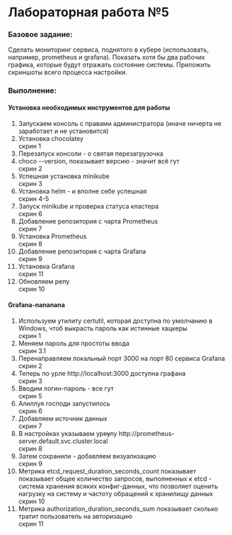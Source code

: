 <b><h1>Лабораторная работа №5</h1></b>

<b><h3>Базовое задание:</h3></b>
Сделать мониторинг сервиса, поднятого в кубере (использовать, например, prometheus и grafana). Показать хотя бы два рабочих графика, которые будут отражать состояние системы. Приложить скриншоты всего процесса настройки.

<b><h3>Выполнение:</h3></b>
<h4>Установка необходимых инструментов для работы</h4>
<ol>
  <li>Запускаем консоль с правами администратора (иначе ничерта не заработает и не установится)</li>
  <li>Установка chocolatey</li> 
  скрин 1
  <li>Перезапуск консоли - о святая перезагрузочка</li>
  <li>choco --version, показывает версию - значит всё гут</li>
  скрин 2
  <li>Успешная установка minikube</li>
  скрин 3
  <li>Установка helm - и вполне себе успешная</li>
  скрин 4-5
  <li>Запуск minikube и проверка статуса кластера</li>
  скрин 6
  <li>Добавление репозитория с чарта Prometheus</li>
  скрин 7
  <li>Установка Prometheus</li>
  скрин 8
  <li>Добавление репозитория с чарта Grafana</li>
  скрин 9
   <li>Установка Grafana</li>
  скрин 11
   <li>Обновляем репу</li>
  скрин 10
</ol>

<h4>Grafana-nananana</h4>
<ol>
  <li>Используем утилиту certutil, которая доступна по умолчанию в Windows, чтоб выкрасть пароль как истинные хацкеры</li>
  скрин 1
  <li>Меняем пароль для простоты ввода</li>
  скрин 3.1
  <li>Перенаправляем локальный порт 3000 на порт 80 сервиса Grafana</li>
  скрин 2
  <li>Теперь по урле http://localhost:3000 доступна графана</li>
  скрин 3
  <li>Вводим логин-пароль - все гут</li>
  скрин 5
  <li>Алиллуя господи запустилось</li>
  скрин 6
  <li>Добавляем источник данных</li>
  скрин 7
  <li>В настройках указываем ур<s>су</s>лу http://prometheus-server.default.svc.cluster.local</li>
  скрин 8
  <li>Затем сохранили - добавляем визуализацию</li>
  скрин 9
  <li>Метрика etcd_request_duration_seconds_count показывает показывает общее количество запросов, выполненных к etcd - система хранения всяких конфиг-данных, что позволяет оценить нагрузку на систему и частоту обращений к хранилищу данных</li>
  скрин 10
  <li>Метрика authorization_duration_seconds_sum показывает сколько тратит пользователь на авторизацию</li>
  скрин 11
</ol>
